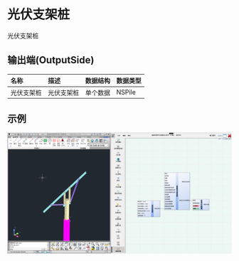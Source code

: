 # 光伏支架桩

光伏支架桩

## 输出端(OutputSide)

|名称|描述|数据结构|数据类型|
|:--|:--|:--|:--|
|光伏支架桩|光伏支架桩|单个数据|NSPile

## 示例

![示例文件:单桩双立柱支架_光伏支架桩_01.png](../file/单桩双立柱支架_光伏支架桩_01.png)

